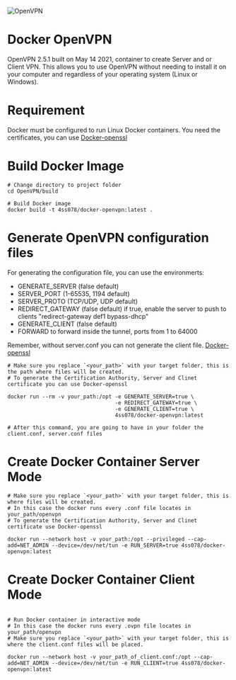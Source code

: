 ![OpenVPN](https://upload.wikimedia.org/wikipedia/commons/thumb/f/f5/OpenVPN_logo.svg/512px-OpenVPN_logo.svg.png)

# Docker OpenVPN

OpenVPN 2.5.1 built on May 14 2021, container to create Server and or Client VPN. This allows you to use OpenVPN without needing to install it on your computer and regardless of your operating system (Linux or Windows).

# Requirement

Docker must be configured to run Linux Docker containers. You need the certificates, you can use [Docker-openssl](https://github.com/gscafo78/docker-openssl)

# Build Docker Image

```shell
# Change directory to project folder
cd OpenVPN/build

# Build Docker image
docker build -t 4ss078/docker-openvpn:latest .

```

# Generate OpenVPN configuration files
For generating the configuration file, you can use the environmerts:
* GENERATE_SERVER (false default)
* SERVER_PORT (1-65535, 1194 default)
* SERVER_PROTO (TCP/UDP, UDP default)
* REDIRECT_GATEWAY (false default) if true, enable the server to push to clients "redirect-gateway def1 bypass-dhcp"
* GENERATE_CLIENT (false default)
* FORWARD to forward inside the tunnel, ports from 1 to 64000
  
Remember, without server.conf you can not generate the client file.
[Docker-openssl](https://github.com/gscafo78/docker-openssl)

```shell
# Make sure you replace `<your_path>` with your target folder, this is the path where files will be created.
# To generate the Certification Authority, Server and Clinet certificate you can use Docker-openssl

docker run --rm -v your_path:/opt -e GENERATE_SERVER=true \
                                  -e REDIRECT_GATEWAY=true \
                                  -e GENERATE_CLIENT=true \
                                  4ss078/docker-openvpn:latest

# After this command, you are going to have in your folder the client.conf, server.conf files
```

# Create Docker Container Server Mode

```shell
# Make sure you replace `<your_path>` with your target folder, this is where files will be created.
# In this case the docker runs every .conf file locates in your_path/openvpn
# To generate the Certification Authority, Server and Clinet certificate use Docker-openssl 

docker run --network host -v your_path:/opt --privileged --cap-add=NET_ADMIN --device=/dev/net/tun -e RUN_SERVER=true 4ss078/docker-openvpn:latest
```

# Create Docker Container Client Mode

```shell

# Run Docker container in interactive mode
# In this case the docker runs every .ovpn file locates in your_path/openvpn
# Make sure you replace `<your_path>` with your target folder, this is where the client.conf files will be placed.

docker run --network host -v your_path_of_client.conf:/opt --cap-add=NET_ADMIN --device=/dev/net/tun -e RUN_CLIENT=true 4ss078/docker-openvpn:latest
```
